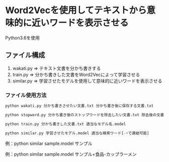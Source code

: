 # Word2Vecを使用してテキストから意味的に近いワードを表示させる
Python3.6を使用

## ファイル構成
1. wakati.py => テキスト文書を分かち書きする
1. train.py => 分かち書きした文書をWord2Vecによって学習させる
1. similar.py => 学習させたモデルを使用して意味的に近いワードを表示させる

### ファイル使用方法
```wakati.py
python wakati.py 分かち書きさせたい文書.txt 分かち書き後に保存する文書.txt
```

```stopword.py
python stopword.py 分かち書き後のストップワードを除去したい文書.txt 除去後の文書.txt
```

```train.py
python train.py 分かち書きした文書.txt 適当なモデル名.model
```

```similar.py
python similar.py 学習させたモデル.model 適当な検索ワード[-+で連結可能]
```
例：python similar sample.model サンプル

例：python similar sample.model サンプル+食品-カップラーメン

